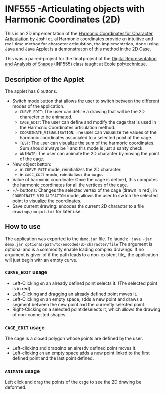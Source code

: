 # INF555 -Articulating objects with Harmonic Coordinates (2D) #

This is an 2D implementation of the [Harmonic Coordinates for Character Articulation](http://dl.acm.org/citation.cfm?id=1276466) by Joshi et. al
Harmonic coordinates provide an intuitive and real-time method for character articulation, the implementation, done using Java and Java Applet is a demonstration of this method in the 2D Case.

This was a paired-project for the final project of the [Digital Representation and Analysis of Shapes](http://www.enseignement.polytechnique.fr/informatique/INF555/)
(INF555) class taught at Ecole polytechnique. 

## Description of the Applet ##
The applet has 6 buttons.
* Switch mode button that allows the user to switch between the different modes of the application.
  * `CURVE_EDIT`: The user can define a drawing that will be the 2D character to be animated. 
  * `CAGE_EDIT`: The user can define and modify the cage that is used in the Harmonic Coordinates articulation method.
  * `COORDINATE_VISUALISATION`: The user can visualize the values of the harmonic coordinates associated to a selected point of the cage.
  * `TEST`: The user can visualize the sum of the harmonic coordinates. Sum should always be 1 and this mode is just a sanity check.
  * `ANIMATE`: The user can animate the 2D character by moving the point of the cage.
* New object button: 
  * in `CURVE_EDIT` mode, reinitializes the 2D character.
  * in `CAGE_EDIT` mode, reinitializes the cage.
* Value of harmonic coordinate: Once the cage is defined, this computes the harmonic coordinates for all the vertices of the cage.
* +/- buttons: Changes the selected vertex of the cage (drawn in red), in `COORDINATE_VISUALISATION` mode, allows the user to switch the selected point to visualize the coordinates.
* Save current drawing: encodes the current 2D character to a file `drawings/output.txt` for later use.

## How to use ##
The application was exported to the `demo.jar` file. To launch:
` java -jar demo.jar optional/path/to/encoded/2D-character/file`
The argument is optional and is a commodity enable loading complex drawings. If no argument is given of if the path leads to a non-existent file,,
the application will just begin with an empty curve.

### `CURVE_EDIT` usage ###
* Left-Clicking on an already defined point selects it. (The selected point is in red)
* Left-Clicking and dragging an already defined point moves it. 
* Left-Clicking on an empty space, adds a new point and draws a segment between the new point and the currently selected point.
* Right-Clicking on a selected point deselects it, which allows the drawing of non-connected shapes.

### `CAGE_EDIT` usage ###
The cage is a closed polygon whose points are defined by the user. 
* Left-clicking and dragging an already defined point moves it.
* Left-clicking on an empty space adds a new point linked to the first defined point and the last point defined.

### `ANIMATE` usage ###
Left click and drag the points of the cage to see the 2D drawing be deformed.
  

